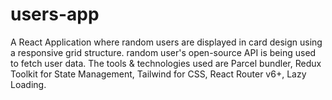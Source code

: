 # users-app
A React Application where random users are displayed in card design using a responsive grid structure. random user's open-source API is being used to fetch user data. The tools &amp; technologies used are Parcel bundler, Redux Toolkit for State Management, Tailwind for CSS, React Router v6+, Lazy Loading.
